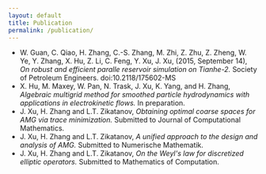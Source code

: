 ```yaml
---
layout: default
title: Publication 
permalink: /publication/
---
```


*  W. Guan, C. Qiao, H. Zhang, C.-S. Zhang, M. Zhi, Z. Zhu, Z. Zheng, W. Ye, Y. Zhang, X. Hu, Z. Li, C. Feng, Y. Xu, J. Xu, (2015, September 14), *On robust and efficient paralle reservoir simulation on Tianhe-2.* Society of Petroleum Engineers. doi:10.2118/175602-MS
*  X. Hu, M. Maxey, W. Pan, N. Trask, J. Xu, K. Yang, and H. Zhang, *Algebraic multigrid method for smoothed particle hydrodynamics with applications in electrokinetic flows.* In preparation.
*  J. Xu, H. Zhang and L.T. Zikatanov, *Obtaining optimal coarse spaces for AMG via trace minimization.* Submitted to Journal of Computational Mathematics.
*  J. Xu, H. Zhang and L.T. Zikatanov, *A unified approach to the design and analysis of AMG.* Submitted to Numerische Mathematik.
*  J. Xu, H. Zhang and L.T. Zikatanov, *On the Weyl's law for discretized elliptic operators.* Submitted to Mathematics of Computation.
